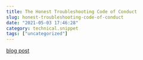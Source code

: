 ```yaml
---
title: The Honest Troubleshooting Code of Conduct
slug: honest-troubleshooting-code-of-conduct
date: "2021-05-03 17:46:28"
category: technical.snippet
tags: ["uncategorized"]
---
```


[blog post](http://rachelbythebay.com/w/2021/05/01/code/)
